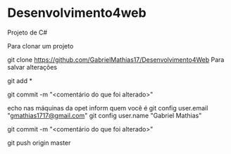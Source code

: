 # Desenvolvimento4web

Projeto de C#

Para clonar um projeto

  git clone https://github.com/GabrielMathias17/Desenvolvimento4Web
Para salvar alterações

  git add *

  git commit -m "<comentário do que foi alterado>"

  echo nas máquinas da opet inform quem você é
  git config user.email "gmathias1717@gmail.com"
  git config user.name "Gabriel Mathias"

  git commit -m "<comentário do que foi alterado>"

  git push origin master
